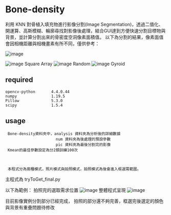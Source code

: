 # Bone-density
利用 KNN 對骨植入填充物進行影像分割(Image Segmentation)，透過二值化、開運算、高斯模糊、輪廓尋找對影像後處理，結合GUI達到方便快速分割目標物與背景，並計算分割出來的骨密度空洞像素面積值。
以下為分割的結果，像素面值會因相機距離與相機畫素有所不同，僅供參考：

![image](https://user-images.githubusercontent.com/82528634/138313180-cc381269-32fb-4583-89af-dae71e725e75.png)

![image](https://user-images.githubusercontent.com/82528634/134306212-a592938f-93ce-4a98-8e9b-1d5de606c707.png)
Square Array
![image](https://user-images.githubusercontent.com/82528634/134306249-8b1c38d5-8d99-4209-ad66-085468c67cf6.png)
Random
![image](https://user-images.githubusercontent.com/82528634/134306257-f7c01ff4-6cf1-4c19-9a3b-f86184711435.png)
Gyroid



required
---------------------------------------------------------------------
    opencv-python       4.4.0.44
    numpy               1.19.5
    Pillow              5.3.0
    scipy               1.5.4
    
    
usage
--------------------------------------------------------
     Bone-density資料夾中，analysis 資料夾為分析後的詳細數據
                          num 資料夾為後處理的預設參數
                          pic 資料夾為最後分割完的影像
     Kmean的最佳參數設定為分2類訓練100次
    
                     
                          
     本程式分為兩種模式，照片模式與拍照模式，拍照模式為後會進入框選需範圍。


主程式為 tryToGet_final.py

以下為範例：
拍照完的選取需求位置
![image](https://user-images.githubusercontent.com/82528634/134316046-2f470e1a-0046-4e5b-bc80-1acfdd31ff33.png)
整體程式呈現
![image](https://user-images.githubusercontent.com/82528634/134316025-728c5954-a1f6-47c5-be28-ee7f64a75772.png)
     

目前影像實例分割部分已經完成，
拍照的部分還不夠完善，框選完後選定的顏色與背景有重疊問題待修改
     




